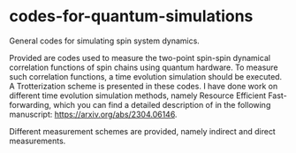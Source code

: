 # codes-for-quantum-simulations
General codes for simulating spin system dynamics.

Provided are codes used to measure the two-point spin-spin dynamical correlation functions of spin chains using quantum hardware. To measure such correlation functions, a time evolution simulation should be executed. A Trotterization scheme is presented in these codes. I have done work on different time evolution simulation methods, namely Resource Efficient Fast-forwarding, which you can find a detailed description of in the following manuscript: https://arxiv.org/abs/2304.06146.

Different measurement schemes are provided, namely indirect and direct measurements.

